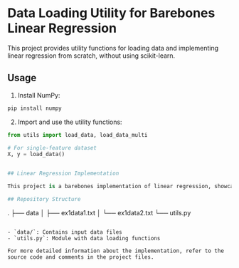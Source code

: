 # Data Loading Utility for Barebones Linear Regression

This project provides utility functions for loading data and implementing linear regression from scratch, without using scikit-learn.

## Usage

1. Install NumPy:
```bash
pip install numpy
```

2. Import and use the utility functions:
```python
from utils import load_data, load_data_multi

# For single-feature dataset
X, y = load_data()


## Linear Regression Implementation

This project is a barebones implementation of linear regression, showcasing an in-depth understanding of the concept without relying on high-level machine learning libraries.

## Repository Structure

```
.
├── data
│   ├── ex1data1.txt
│   └── ex1data2.txt
└── utils.py
```

- `data/`: Contains input data files
- `utils.py`: Module with data loading functions

For more detailed information about the implementation, refer to the source code and comments in the project files.